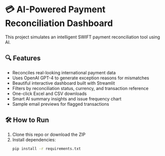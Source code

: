 # 💳 AI-Powered Payment Reconciliation Dashboard

This project simulates an intelligent SWIFT payment reconciliation tool using AI.

## 🔍 Features
- Reconciles real-looking international payment data
- Uses OpenAI GPT-4 to generate exception reasons for mismatches
- Beautiful interactive dashboard built with Streamlit
- Filters by reconciliation status, currency, and transaction reference
- One-click Excel and CSV downloads
- Smart AI summary insights and issue frequency chart
- Sample email previews for flagged transactions

## 🛠️ How to Run
1. Clone this repo or download the ZIP
2. Install dependencies:
   ```bash
   pip install -r requirements.txt
